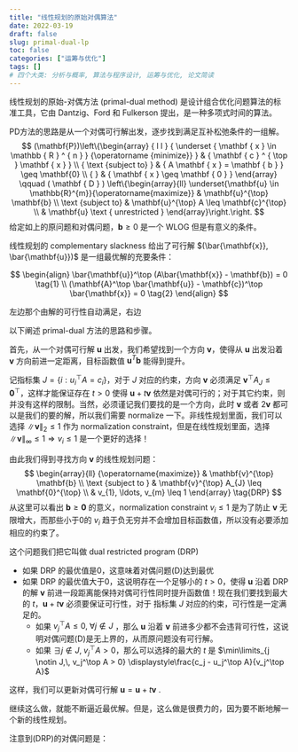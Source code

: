 ```yaml
---
title: "线性规划的原始对偶算法"
date: 2022-03-19
draft: false
slug: primal-dual-lp
toc: false
categories: ["运筹与优化"]
tags: []
# 四个大类: 分析与概率, 算法与程序设计, 运筹与优化, 论文简读
---
```



线性规划的原始-对偶方法 (primal-dual method) 是设计组合优化问题算法的标准工具，它由 Dantzig、Ford 和 Fulkerson 提出，是一种多项式时间的算法。

PD方法的思路是从一个对偶可行解出发，逐步找到满足互补松弛条件的一组解。
$$
(\mathbf{P})\left\{\begin{array} { l l } 
{ \underset { \mathbf { x } \in \mathbb { R } ^ { n } } {\operatorname {minimize}} } & { \mathbf { c } ^ { \top } \mathbf { x } } \\
{ \text {subject to} } & { A \mathbf { x } = \mathbf { b } } \geq \mathbf{0} \\
{ } & { \mathbf { x } \geq \mathbf { 0 } }
\end{array} \qquad ( \mathbf { D } ) \left\{\begin{array}{ll}
\underset{\mathbf{u} \in \mathbb{R}^{m}}{\operatorname{maximize}} & \mathbf{u}^{\top} \mathbf{b} \\
\text {subject to} & \mathbf{u}^{\top} A \leq \mathbf{c}^{\top} \\
& \mathbf{u} \text { unrestricted }
\end{array}\right.\right.
$$
给定如上的原问题和对偶问题，$\mathbf{b} \geq 0$ 是一个 WLOG 但是有意义的条件。

线性规划的 complementary slackness 给出了可行解 $(\bar{\mathbf{x}}, \bar{\mathbf{u}})$ 是一组最优解的充要条件：

$$
\begin{align}
\bar{\mathbf{u}}^\top (A\bar{\mathbf{x}} - \mathbf{b}) = 0  \tag{1} \\
(\mathbf{A}^\top \bar{\mathbf{u}} - \mathbf{c})^\top \bar{\mathbf{x}} = 0 \tag{2}
\end{align}
$$

左边那个由解的可行性自动满足，右边

以下阐述 primal-dual 方法的思路和步骤。

首先，从一个对偶可行解 $\mathbf{u}$ 出发，我们希望找到一个方向 $\mathbf{v}$，使得从 $\mathbf{u}$ 出发沿着 $\mathbf{v}$ 方向前进一定距离，目标函数值 $\mathbf{u}^T \mathbf{b}$ 能得到提升。

记指标集 $J = \{i : u_i^\top A = c_i\}$，对于 $J$ 对应的约束，方向 $\mathbf{v}$ 必须满足 $\mathbf{v}^\top A_J \leq \mathbf{0}^\top$，这样才能保证存在 $t > 0$ 使得 $\mathbf{u} + t \mathbf{v}$ 依然是对偶可行的；对于其它约束，则并没有这样的限制。当然，必须谨记我们要找的是一个方向，此时 $\mathbf{v}$ 或者 $2 \mathbf{v}$ 都可以是我们的要的解，所以我们需要 normalize 一下。非线性规划里面，我们可以选择 $\| \mathbf{v} \|_2 \leq 1$ 作为 normalization constraint，但是在线性规划里面，选择 $\| \mathbf{v} \|_\infty \leq 1 \Rightarrow v_i \leq 1$ 是一个更好的选择！

由此我们得到寻找方向 $\mathbf{v}$ 的线性规划问题：
$$
\begin{array}{ll}
{\operatorname{maximize}} & \mathbf{v}^{\top} \mathbf{b} \\
\text {subject to } & \mathbf{v}^{\top} A_{J} \leq \mathbf{0}^{\top} \\
& v_{1}, \ldots, v_{m} \leq 1
\end{array} \tag{DRP}
$$
从这里可以看出 $\mathbf{b} \geq \mathbf{0}$ 的意义，normalization constraint $v_i \leq 1$ 是为了防止 $\mathbf{v}$ 无限增大，而那些小于0的 $v_i$ 趋于负无穷并不会增加目标函数值，所以没有必要添加相应的约束了。

这个问题我们把它叫做 dual restricted program (DRP)

+ 如果 DRP 的最优值是0，这意味着对偶问题(D)达到最优
+ 如果 DRP 的最优值大于0，这说明存在一个足够小的 $t>0$，使得 $\mathbf{u}$ 沿着 DRP 的解 $\mathbf{v}$ 前进一段距离能保持对偶可行性同时提升函数值！现在我们要找到最大的 $t$，$\mathbf{u} + t \mathbf{v}$ 必须要保证可行性，对于 指标集 $J$ 对应的约束，可行性是一定满足的。
  + 如果 $v_j^\top A \leq 0 , \; \forall j \notin J$ ，那么 $\mathbf{u}$ 沿着 $\mathbf{v}$ 前进多少都不会违背可行性，这说明对偶问题(D)是无上界的，从而原问题没有可行解。
  + 如果 $\exists j \notin J, \;v_j^\top A > 0$，那么可以选择的最大的 $t$ 是 $\min\limits_{j \notin J,\, v_j^\top A > 0} \displaystyle\frac{c_j - u_j^\top A}{v_j^\top A}$



这样，我们可以更新对偶可行解 $\mathbf{u} = \mathbf{u} + t \mathbf{v}$ .

继续这么做，就能不断逼近最优解。但是，这么做是很费力的，因为要不断地解一个新的线性规划。

注意到(DRP)的对偶问题是：











